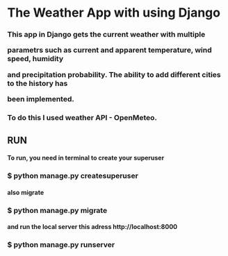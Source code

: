 # The Weather App with using Django

### This app in Django gets the current weather with multiple <p> parametrs such as current and apparent temperature, wind speed, humidity <p> and precipitation probability. The ability to add different cities to the history has <p> been implemented. ###
### To do this I used weather API - OpenMeteo. ###

## RUN ##
#### To run, you need in terminal to create your superuser ####
### **$ python manage.py createsuperuser** ### 
#### also migrate #### 
### **$ python manage.py migrate** ### 
#### and run the local server this adress http://localhost:8000 ####
### **$ python manage.py runserver** ### 





